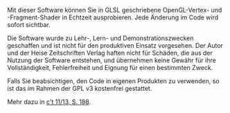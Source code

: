 Mit dieser Software können Sie in GLSL geschriebene OpenGL-Vertex- und -Fragment-Shader in Echtzeit ausprobieren. Jede Änderung im Code wird sofort sichtbar.

Die Software wurde zu Lehr-, Lern- und Demonstrationszwecken geschaffen und ist nicht für den produktiven Einsatz vorgesehen. Der Autor und der Heise Zeitschriften Verlag haften nicht für Schäden, die aus der Nutzung der Software entstehen, und übernehmen keine Gewähr für ihre Vollständigkeit, Fehlerfreiheit und Eignung für einen bestimmten Zweck.

Falls Sie beabsichtigen, den Code in eigenen Produkten zu
verwenden, so ist das im Rahmen der GPL v3 kostenfrei gestattet.

Mehr dazu in [c't 11/13, S. 188](http://www.heise.de/artikel/archiv/ct/13/11/188/).